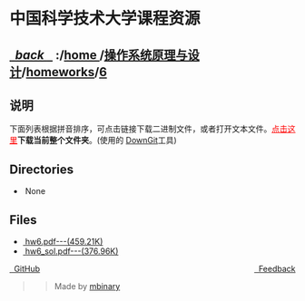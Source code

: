 
<!--
<head>
    <meta http-equiv="content-type" content="text/html; charset=utf-8">
    <title> 中国科学技术大学课程资源</title>
</head>
-->
# 中国科学技术大学课程资源

<div>
  <h2>
    <a href="../index.html">&nbsp;&nbsp;<i class="fa fa-level-up">back </i>&nbsp;&nbsp;</a>
    :/<a href="../../../index.html">home <i class="fa fa-home"></i></a>/<a href="../../index.html">操作系统原理与设计</a>/<a href="../index.html">homeworks</a>/<a href="index.html">6</a>
  </h2>
</div>

## 说明
下面列表根据拼音排序，可点击链接下载二进制文件，或者打开文本文件。<a href="http://downgit.zhoudaxiaa.com/#/home?url=https://github.com/USTC-Resource/USTC-Course/tree/master/操作系统原理与设计/homeworks/6" style="color:red">点击这里</a>**下载当前整个文件夹**。(使用的 [DownGit](downgit.zhoudaxiaa.com)工具)

## Directories
<ul><li><i class="fa fa-meh-o"></i>&nbsp;None</li></ul>

## Files
<ul><li><a href="https://raw.githubusercontent.com/USTC-Resource/USTC-Course/master/操作系统原理与设计/homeworks/6/hw6.pdf"><i class="fa fa-file-pdf-o"></i>&nbsp;hw6.pdf---(459.21K)</a></li>
<li><a href="https://raw.githubusercontent.com/USTC-Resource/USTC-Course/master/操作系统原理与设计/homeworks/6/hw6_sol.pdf"><i class="fa fa-file-pdf-o"></i>&nbsp;hw6_sol.pdf---(376.96K)</a></li></ul>

<div style="text-decration:underline;display:inline">
  <a href="https://github.com/USTC-Resource/USTC-Course.git" target="_blank" rel="external"><i class="fa fa-github"></i>&nbsp; GitHub</a>
  <a href="mailto:&#122;huheqin1@gmail?subject=反馈与建议" style="float:right" target="_blank" rel="external"><i class="fa fa-envelope"></i>&nbsp; Feedback</a>
</div>

>>Made by [mbinary](https://mbinary.xyz)



